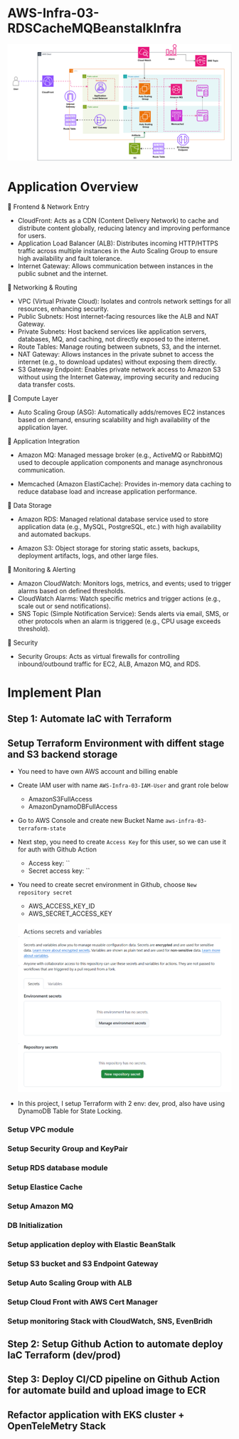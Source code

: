 # AWS-Infra-03-RDSCacheMQBeanstalkInfra

![alt text](AWS-Infra-03-RDSCacheMQBeanstalkInfra.drawio.svg)

# Application Overview

🔹 Frontend & Network Entry
- CloudFront: Acts as a CDN (Content Delivery Network) to cache and distribute content globally, reducing latency and improving performance for users.
- Application Load Balancer (ALB): Distributes incoming HTTP/HTTPS traffic across multiple instances in the Auto Scaling Group to ensure high availability and fault tolerance.
- Internet Gateway: Allows communication between instances in the public subnet and the internet.

🔹 Networking & Routing
- VPC (Virtual Private Cloud): Isolates and controls network settings for all resources, enhancing security.
- Public Subnets: Host internet-facing resources like the ALB and NAT Gateway.
- Private Subnets: Host backend services like application servers, databases, MQ, and caching, not directly exposed to the internet.
- Route Tables: Manage routing between subnets, S3, and the internet.
- NAT Gateway: Allows instances in the private subnet to access the internet (e.g., to download updates) without exposing them directly.
- S3 Gateway Endpoint: Enables private network access to Amazon S3 without using the Internet Gateway, improving security and reducing data transfer costs.

🔹 Compute Layer
- Auto Scaling Group (ASG): Automatically adds/removes EC2 instances based on demand, ensuring scalability and high availability of the application layer.

🔹 Application Integration
- Amazon MQ: Managed message broker (e.g., ActiveMQ or RabbitMQ) used to decouple application components and manage asynchronous communication.

- Memcached (Amazon ElastiCache): Provides in-memory data caching to reduce database load and increase application performance.

🔹 Data Storage
- Amazon RDS: Managed relational database service used to store application data (e.g., MySQL, PostgreSQL, etc.) with high availability and automated backups.

- Amazon S3: Object storage for storing static assets, backups, deployment artifacts, logs, and other large files.

🔹 Monitoring & Alerting
- Amazon CloudWatch: Monitors logs, metrics, and events; used to trigger alarms based on defined thresholds.
- CloudWatch Alarms: Watch specific metrics and trigger actions (e.g., scale out or send notifications).
- SNS Topic (Simple Notification Service): Sends alerts via email, SMS, or other protocols when an alarm is triggered (e.g., CPU usage exceeds threshold).

🔹 Security
- Security Groups: Acts as virtual firewalls for controlling inbound/outbound traffic for EC2, ALB, Amazon MQ, and RDS.

# Implement Plan

## Step 1: Automate IaC with Terraform

## Setup Terraform Environment with diffent stage and S3 backend storage

- You need to have own AWS account and billing enable
- Create IAM user with name `AWS-Infra-03-IAM-User` and grant role below
    - AmazonS3FullAccess
    - AmazonDynamoDBFullAccess

- Go to AWS Console and create new Bucket Name `aws-infra-03-terraform-state`

- Next step, you need to create `Access Key` for this user, so we can use it for auth with Github Action
    - Access key: ``
    - Secret access key: ``

- You need to create secret environment in Github, choose `New repository secret`
    - AWS_ACCESS_KEY_ID
    - AWS_SECRET_ACCESS_KEY

    ![alt text](image.png)

- In this project, I setup Terraform with 2 env: dev, prod, also have using DynamoDB Table for State Locking. 

### Setup VPC module

### Setup Security Group and KeyPair


### Setup RDS database module

### Setup Elastice Cache

### Setup Amazon MQ

### DB Initialization


### Setup application deploy with Elastic BeanStalk


### Setup S3 bucket and S3 Endpoint Gateway


### Setup Auto Scaling Group with ALB


### Setup Cloud Front with AWS Cert Manager


### Setup monitoring Stack with CloudWatch, SNS, EvenBridh

## Step 2: Setup Github Action to automate deploy IaC Terraform (dev/prod)


## Step 3: Deploy CI/CD pipeline on Github Action for automate build and upload image to ECR


## Refactor application with EKS cluster + OpenTeleMetry Stack
